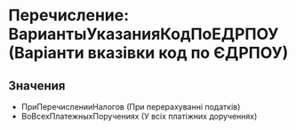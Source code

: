 ﻿# Перечисление: ВариантыУказанияКодПоЕДРПОУ (Варіанти вказівки код по ЄДРПОУ)

## Значения

- ПриПеречисленииНалогов (При перерахуванні податків)
- ВоВсехПлатежныхПоручениях (У всіх платіжних дорученнях)

